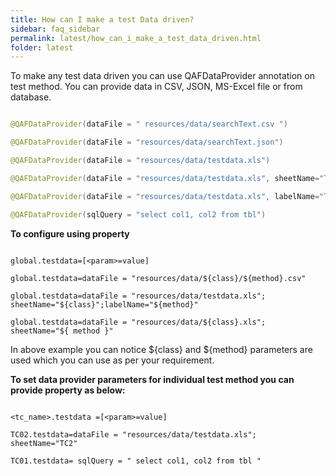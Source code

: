 ```yaml
---
title: How can I make a test Data driven?
sidebar: faq_sidebar
permalink: latest/how_can_i_make_a_test_data_driven.html
folder: latest
---
```



To make any test data driven you can use QAFDataProvider annotation on test method. You can provide data in CSV, JSON, MS-Excel file or from database.


```java

@QAFDataProvider(dataFile = " resources/data/searchText.csv ")

@QAFDataProvider(dataFile = "resources/data/searchText.json")

@QAFDataProvider(dataFile = "resources/data/testdata.xls")

@QAFDataProvider(dataFile = "resources/data/testdata.xls", sheetName="TC2")

@QAFDataProvider(dataFile = "resources/data/testdata.xls", labelName="TC2")

@QAFDataProvider(sqlQuery = "select col1, col2 from tbl")
```
 

**To configure using property**

```properties

global.testdata=[<param>=value]

global.testdata=dataFile = "resources/data/${class}/${method}.csv"

global.testdata=dataFile = "resources/data/testdata.xls"; sheetName="${class}";labelName="${method}"

global.testdata=dataFile = "resources/data/${class}.xls"; sheetName="${ method }"

```
 

In above example you can notice ${class} and ${method} parameters are used which you can use as per your requirement.

**To set data provider parameters for individual test method you can provide property as below:**

```properties

<tc_name>.testdata =[<param>=value]

TC02.testdata=dataFile = "resources/data/testdata.xls"; sheetName="TC2"

TC01.testdata= sqlQuery = " select col1, col2 from tbl "

```
